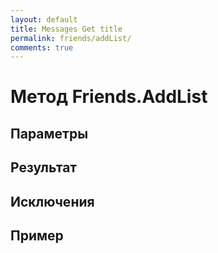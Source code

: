 ```yaml
---
layout: default
title: Messages Get title
permalink: friends/addList/
comments: true
---
```


# Метод Friends.AddList

## Параметры

## Результат

## Исключения

## Пример
```csharp

```
